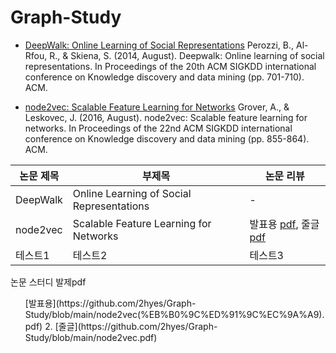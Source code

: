 # Graph-Study

- [DeepWalk: Online Learning of Social Representations](https://arxiv.org/pdf/1403.6652.pdf)
Perozzi, B., Al-Rfou, R., & Skiena, S. (2014, August). Deepwalk: Online learning of social representations. In Proceedings of the 20th ACM SIGKDD international conference on Knowledge discovery and data mining (pp. 701-710). ACM.

- [node2vec: Scalable Feature Learning for Networks](https://cs.stanford.edu/~jure/pubs/node2vec-kdd16.pdf)
Grover, A., & Leskovec, J. (2016, August). node2vec: Scalable feature learning for networks. In Proceedings of the 22nd ACM SIGKDD international conference on Knowledge discovery and data mining (pp. 855-864). ACM.

|논문 제목|부제목|논문 리뷰|
|------|---|---|
|DeepWalk|Online Learning of Social Representations|-|
|node2vec|Scalable Feature Learning for Networks|발표용 [pdf](https://github.com/2hyes/Graph-Study/blob/main/node2vec(%EB%B0%9C%ED%91%9C%EC%9A%A9).pdf), 줄글 [pdf](https://github.com/2hyes/Graph-Study/blob/main/node2vec.pdf)|
|테스트1|테스트2|테스트3|


논문 스터디 발제pdf 
<ul>
 [발표용](https://github.com/2hyes/Graph-Study/blob/main/node2vec(%EB%B0%9C%ED%91%9C%EC%9A%A9).pdf) 
2. [줄글](https://github.com/2hyes/Graph-Study/blob/main/node2vec.pdf)
